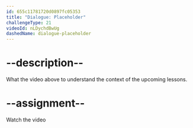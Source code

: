 ```yaml
---
id: 655c11781720d0897fc05353
title: "Dialogue: Placeholder"
challengeType: 21
videoId: nLDychdBwUg
dashedName: dialogue-placeholder
---
```


# --description--

What the video above to understand the context of the upcoming lessons.

# --assignment--

Watch the video

